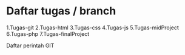 # Daftar tugas / branch
1.Tugas-git
2.Tugas-html
3.Tugas-css
4.Tugas-js
5.Tugas-midProject
6.Tugas-php
7.Tugas-finalProject

Daftar perintah GIT
